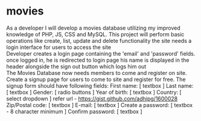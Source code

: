 # movies
As a developer
I will develop a movies database utilizing my improved knowledge of PHP, JS, CSS and MySQL. 
This project will perform basic operations like create, list, update and delete functionality
the site needs a login interface for users to access the site                                                                                             
Developer creates a login page containing the 'email' and 'password' fields.
once logged in, he is redirected to login page
his name is displayed in the header alongside the sign out button which logs him out  
The Movies Database now needs members to come and register on site. 
Create a signup page for users to come to site and register for free. 
The signup form should have following fields:
First name: [ textbox ]
Last name: [ textbox ]
Gender: [ radio buttons ]
Year of birth: [ textbox ]
Country: [ select dropdown ] refer url - https://gist.github.com/adhipg/1600028
Zip/Postal code: [ textbox ]
E-mail: [ textbox ]
Create a password: [ textbox - 8 character minimum ]
Confirm password: [ textbox ]
